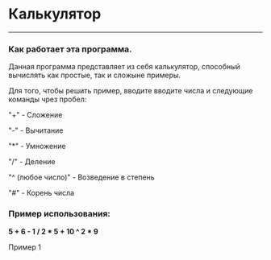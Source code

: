 # Калькулятор

---

### Как работает эта программа.

Данная программа представляет из себя
калькулятор, способный вычислять как
простые, так и сложыне примеры.

Для того, чтобы решить пример, вводите
вводите числа и следующие команды чрез 
пробел:

"+" - Сложение

"-" - Вычитание

"*" - Умножение

"/" - Деление

"^ (любое число)" - Возведение в степень

"#" - Корень числа

### Пример использования:

**5 + 6 - 1 / 2 * 5 + 10 ^ 2 * 9**  

Пример 1